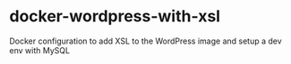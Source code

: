 # docker-wordpress-with-xsl
Docker configuration to add XSL to the WordPress image and setup a dev env with MySQL
